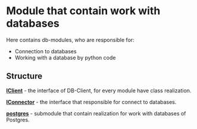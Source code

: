 # Module that contain work with databases

Here contains db-modules, who are responsible for:
  * Connection to databases
  * Working with a database by python code

## Structure

[**IClient**](IClient.py) - the interface of DB-Client, for every module have class realization.

[**IConnector**](IConnector.py) - the interface that responsible for connect to databases.

[**postgres**](postgres) - submodule that contain realization for work with databases of Postgres.